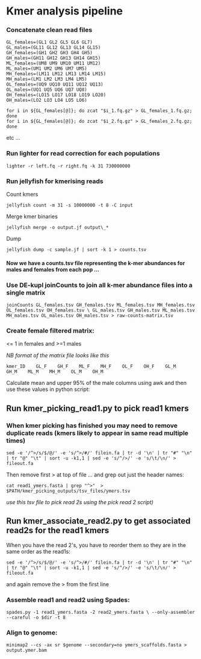 # Kmer analysis pipeline 


### Concatenate clean read files 
```
GL_females=(GL1 GL2 GL5 GL6 GL7)
GL_males=(GL11 GL12 GL13 GL14 GL15)
GH_females=(GH1 GH2 GH3 GH4 GH5)
GH_males=(GH11 GH12 GH13 GH14 GH15)
ML_females=(UM8 UM9 UM10 UM11 UM12)
ML_males=(UM1 UM2 UM6 UM7 UM5)
MH_females=(LM11 LM12 LM13 LM14 LM15)
MH_males=(LM1 LM2 LM3 LM4 LM5)
OL_females=(UQ9 UQ10 UQ11 UQ12 UQ13)
OL_males=(UQ1 UQ5 UQ6 UQ7 UQ8)
OH_females=(LO15 LO17 LO18 LO19 LO20)
OH_males=(LO2 LO3 LO4 LO5 LO6)
```

```
for i in ${GL_females[@]}; do zcat "$i_1.fq.gz" > GL_females_1.fq.gz; done
for i in ${GL_females[@]}; do zcat "$i_2.fq.gz" > GL_females_2.fq.gz; done
```

etc ...

### Run lighter for read correction for each populations
`lighter -r left.fq -r right.fq -k 31 730000000`

### Run jellyfish for kmerising reads

Count kmers

`jellyfish count -m 31 -s 10000000 -t 8 -C input`

Merge kmer binaries

`jellyfish merge -o output.jf output\_*`

Dump

`jellyfish dump -c sample.jf | sort -k 1 > counts.tsv`

####  Now we have a counts.tsv file representing the k-mer abundances for males and females from each pop ... 


### Use DE-kupl joinCounts to join all k-mer abundance files into a single matrix

`joinCounts GL_females.tsv GH_females.tsv ML_females.tsv MH_females.tsv OL_females.tsv OH_females.tsv \
GL_males.tsv GH_males.tsv ML_males.tsv MH_males.tsv OL_males.tsv OH_males.tsv > raw-counts-matrix.tsv`

### Create female filtered matrix:
<= 1 in females and >=1 males

_NB format of the matrix file looks like this_

`kmer_ID	GL_F	GH_F	ML_F	MH_F	OL_F	OH_F	GL_M	GH_M	ML_M	MH_M	OL_M	OH_M`

Calculate mean and upper 95% of the male columns using awk and then use these values in python script:

## Run kmer_picking_read1.py to pick read1 kmers

### When kmer picking has finished you may need to remove duplicate reads (kmers likely to appear in same read multiple times)

`sed -e '/^>/s/$/@/' -e 's/^>/#/' filein.fa | tr -d '\n' | tr "#" "\n" | tr "@" "\t" | sort -u -k1,1 | sed -e 's/^/>/' -e 's/\t/\n/' > fileout.fa`

Then remove first > at top of file
... and grep out just the header names:

`cat read1_ymers.fasta | grep "^>"  > $PATH/kmer_picking_outputs/tsv_files/ymers.tsv `

_use this tsv file to pick read 2s using the pick read 2 script)_

## Run kmer_associate_read2.py to get associated read2s for the read1 kmers

When you have the read 2's, you have to reorder them so they are in the same order as the read1s:

`sed -e '/^>/s/$/@/' -e 's/^>/#/' filein.fa | tr -d '\n' | tr "#" "\n" | tr "@" "\t" | sort -u -k1,1 | sed -e 's/^/>/' -e 's/\t/\n/' > fileout.fa`

and again remove the > from the first line

### Assemble read1 and read2 using Spades:

`spades.py -1 read1_ymers.fasta -2 read2_ymers.fasta \
--only-assembler --careful -o $dir -t 8`

### Align to genome:
`minimap2 --cs -ax sr $genome --secondary=no ymers_scaffolds.fasta > output.ymer.bam`




